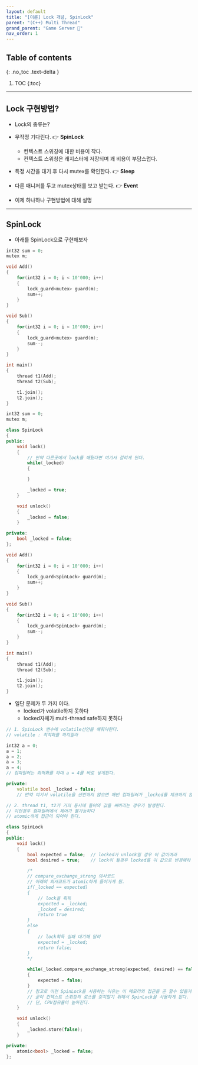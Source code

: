 ```yaml
---
layout: default
title: "[이론] Lock 개념, SpinLock"
parent: "(C++) Multi Thread"
grand_parent: "Game Server 👾"
nav_order: 1
---
```


## Table of contents
{: .no_toc .text-delta }

1. TOC
{:toc}

---

## Lock 구현방법?

* Lock의 종류는?

* 무작정 기다린다. 👉 **SpinLock**
    * 컨텍스트 스위칭에 대한 비용이 작다.
    * 컨텍스트 스위칭은 래지스터에 저장되며 꽤 비용이 부담스럽다.
* 특정 시간을 대기 후 다시 mutex를 확인한다. 👉 **Sleep**
* 다른 매니저를 두고 mutex상태를 보고 받는다. 👉 **Event**

* 이제 하나하나 구현방법에 대해 설명

---

## SpinLock

* 아래를 SpinLock으로 구현해보자

```cpp
int32 sum = 0;
mutex m;

void Add()
{
    for(int32 i = 0; i < 10'000; i++)
    {
        lock_guard<mutex> guard(m);
        sum++;
    }
}

void Sub()
{
    for(int32 i = 0; i < 10'000; i++)
    {
        lock_guard<mutex> guard(m);
        sum--;
    }
}

int main()
{
    thread t1(Add);
    thread t2(Sub);

    t1.join();
    t2.join();
}
```

```cpp
int32 sum = 0;
mutex m;

class SpinLock
{
public:
    void lock()
    {
        // 만약 다른곳에서 lock를 해뒀다면 여기서 걸리게 된다.
        while(_locked)
        {

        }

        _locked = true;
    }

    void unlock()
    {
        _locked = false;
    }

private:
    bool _locked = false;
};

void Add()
{
    for(int32 i = 0; i < 10'000; i++)
    {
        lock_guard<SpinLock> guard(m);
        sum++;
    }
}

void Sub()
{
    for(int32 i = 0; i < 10'000; i++)
    {
        lock_guard<SpinLock> guard(m);
        sum--;
    }
}

int main()
{
    thread t1(Add);
    thread t2(Sub);

    t1.join();
    t2.join();
}
```

* 일단 문제가 두 가지 이다.
    * locked가 volatile하지 못하다
    * locked자체가 multi-thread safe하지 못하다

```cpp
// 1. SpinLock 변수에 volatile선언을 해줘야한다.
// volatile : 최적화를 하지말라

int32 a = 0;
a = 1;
a = 2;
a = 3;
a = 4;
// 컴파일러는 최적화를 하며 a = 4를 바로 넣게된다.

private:
    volatile bool _locked = false;
    // 만약 여기서 volatile을 선언하지 않으면 매번 컴파일러가 _locked를 체크하지 않는다
```

```cpp
// 2. thread t1, t2가 거의 동시에 들어와 값을 써버리는 경우가 발생한다.
// 이런경우 컴파일러에서 제어가 불가능하다
// atomic하게 접근이 되어야 한다.

class SpinLock
{
public:
    void lock()
    {
        bool expected = false;  // locked가 unlock일 경우 이 값이여라
        bool desired = true;    // lock이 될경우 locked를 이 값으로 변경해라

        /*
        // compare_exchange_strong 의사코드
        // 아래의 의사코드가 atomic하게 들어가게 됨.
        if(_locked == expected) 
        {
            // lock을 획득
            expected = _locked;
            _locked = desired;
            return true
        }
        else
        {
            // lock획득 실패 대기해 달라
            expected = _locked;
            return false;
        }
        */

        while(_locked.compare_exchange_strong(expected, desired) == false)
        {
            expected = false;
        }
        // 참고로 이런 SpinLock을 사용하는 이유는 이 메모리의 접근을 곧 할수 있을거라는 기대때문이다.
        // 굳이 컨텍스트 스위칭의 로스를 갖지않기 위해서 SpinLock을 사용하게 된다.
        // 단, CPU점유율이 높아진다.
    }

    void unlock()
    {
        _locked.store(false);
    }

private:
    atomic<bool> _locked = false;
};
```